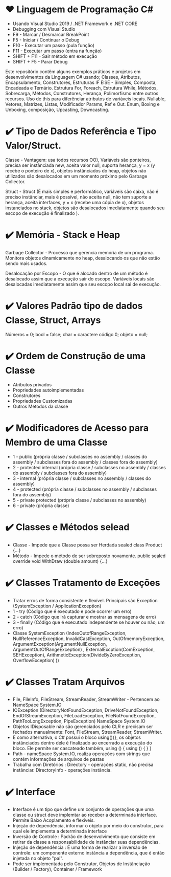 # ❤️ Linguagem de Programação C#

* Usando Visual Studio 2019 / .NET Framework e .NET CORE
* Debugging com Visual Studio
* F9 - Marcar / Desmarcar BreakPoint
* F5 - Iniciar / Continuar o Debug
* F10 - Executar um passo (pula função)
* F11 - Executar um passo (entra na função)
* SHIFT + F11 - Sair método em execução
* SHIFT + F5  - Parar Debug

Este repositório contêm alguns exemplos práticos e projetos em desenvolvimentos da Linguagem C# usando;
Classes, Atributos, Encapsulamento, Construtores, Estruturas IF ElSE - Simples, Composta, Encadeada e Ternário. Estrutura For, Foreach,
Estrutura While, Métodos, Sobrecarga, Métodos, Construtores, Herança, Polimorfismo entre outros recursos.
Uso de this para diferênciar atributos de variáveis locais. Nullable, Vetores, Matrizes, Listas, Modificador Params, Ref e Out.
Enum, Boxing e Unboxing, composição, Upcasting, Downcasting.

# ✔️ Tipo de Dados Referência e Tipo Valor/Struct.
Classe - Vantagem: usa todos recursos OO), Variáveis são ponteiros, precisa ser instânciada new, aceita valor null, suporta herança, y = x (y recebe o ponteiro de x), objetos instânciados do heap, objetos não utilizados são desalocados em um momento próximo pelo Garbage Collector.

Struct - Struct (É mais simples e performático, variáveis são caixa, não é preciso instânciar, mais é possível, não aceita null, não tem suporte a herança, aceita interfaces, y = x (recebe uma cópia de x), objetos instanciados no stack, objetos são desalocados imediatamente quando seu escopo de execução é finalizado ).

# ✔️ Memória - Stack e Heap
Garbage Collector - Processo que gerencia memória de um programa. Monitora objetos dinamicamente no heap, desalocando os que não estão sendo mais usados.

Desalocação por Escopo - O que é alocado dentro de um método é desalocado assim que a execução sair do escopo.
Variáveis locais são desalocadas imediatamente assim que seu escopo local sai de execução.

# ✔️ Valores Padrão tipo de dados Classe, Struct, Arrays
Números = 0;
bool = false;
char = caractere código 0;
objeto = null;

# ✔️ Ordem de Construção de uma Classe

* Atributos privados
* Propriedades autoimplementadas
* Construtores
* Propriedades Customizadas
* Outros Métodos da classe

# ✔️ Modificadores de Acesso para Membro de uma Classe

* 1 - public (própria classe / subclasses no assembly / classes do assembly / subclasses fora do assembly / classes fora do assembly)
* 2 - protected internal (própria classe / subclasses no assembly / classes do assembly / subclasses fora do assembly)
* 3 - internal (própria classe / subclasses no assembly / classes do assembly)
* 4 - protected (própria classe / subclasses no assembly / subclasses fora do assembly)
* 5 - private protected (própria classe / subclasses no assembly)
* 6 - private (própria classe)

# ✔️ Classes e Métodos selead

* Classe - Impede que a Classe possa ser Herdada
sealed class Product {...}
* Método - Impede o método de ser sobreposto novamente.
public sealed override void WithDraw (double amount) {...}

# ✔️ Classes Tratamento de Exceções

* Tratar erros de forma consistente e flexível. Principais são Exception (SystemException / ApplicationException)
* 1 - try (Código que é executado e pode ocorrer um erro)
* 2 - catch (Código que irá capturar e mostrar as mensagens de erro)
* 3 - finally (Código que é executado independente se houver ou não, um erro)
* Classe SystemException (IndexOutofRangeException, NullReferenceException, InvalidCastException, OutOfmemoryException, ArgumentException(ArgumentNullException, ArgumentOutOfRangeException) , ExternalExcption(ComException, SEHException), ArithmeticException(DivideByZeroException, OverflowException) ))

# ✔️ Classes Tratam Arquivos

* File, FileInfo, FileStream, StreamReader, StreamWriter - Pertencem ao NameSpace System.IO
* IOException (DirectoryNotFoundException, DriveNotFoundException, EndOfStreamException, FileLoadException, FileNotFoundException, PathTooLongException, PipeException)
NameSpace System.IO
* Objetos IDisposable não são gerenciados pelo CLR e precisam ser fechados manualmente: Font, FileStream, StreamReader, StreamWriter.
* E como alternativa, o C# possui o bloco using(){}, os objetos instânciados dentro dele é finalizado ao encerrado a execução do bloco. Ele permite ser cascateado também, using () { using () { } }
* Path - nameSpace System.IO, realiza operações com strings que contém informações de arquivos de pastas
* Trabalha com Diretórios : Directory - operações static, não precisa instânciar. DirectoryInfo - operações instância.

# ✔️ Interface

* Interface é um tipo que define um conjunto de operações que uma classe ou struct deve implemtar ao receber a determinada interface. Permite Baixo Acoplamento e flexíveis.
* Injeção de dependência, informar o objeto por meio do construtor, para qual ele implementa a determinada interface
* Inversão de Controle : Padrão de desenvolvimento que consiste em retirar da classe a responsabilidade de instânciar suas dependências.
* Injeção de dependência : É uma forma de realizar a inversão de controle: um componente externo instãncia a dependência, que é então injetada no objeto "pai".
* Pode ser implementada pelo Construtor, Objetos de Instãnciação (Builder / Factory), Container / Framework
